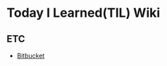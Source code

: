 # Today I Learned(TIL) Wiki

## ETC
* [Bitbucket](https://github.com/cheese10yun/TIL/blob/master/ETC/bitbucket-beginner.md)

